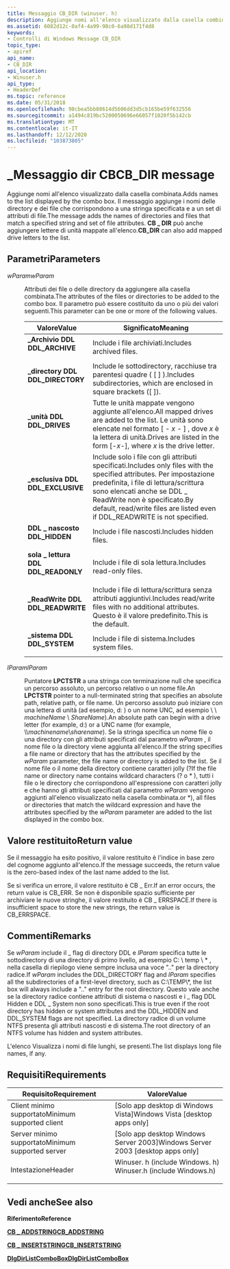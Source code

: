 ```yaml
---
title: Messaggio CB_DIR (winuser. h)
description: Aggiunge nomi all'elenco visualizzato dalla casella combinata. Il messaggio aggiunge i nomi delle directory e dei file che corrispondono a una stringa specificata e a un set di attributi di file. \_Il dir dir può anche aggiungere lettere di unità mappate all'elenco.
ms.assetid: 6082d12c-0af4-4a99-98c0-6a98d171f4d8
keywords:
- Controlli di Windows Message CB_DIR
topic_type:
- apiref
api_name:
- CB_DIR
api_location:
- Winuser.h
api_type:
- HeaderDef
ms.topic: reference
ms.date: 05/31/2018
ms.openlocfilehash: 98cbea5bb88614d5606dd3d5cb165be59f632556
ms.sourcegitcommit: a1494c819bc5200050696e66057f1020f5b142cb
ms.translationtype: MT
ms.contentlocale: it-IT
ms.lasthandoff: 12/12/2020
ms.locfileid: "103873805"
---
```

# <a name="cb_dir-message"></a><span data-ttu-id="51631-106">\_Messaggio dir CB</span><span class="sxs-lookup"><span data-stu-id="51631-106">CB\_DIR message</span></span>

<span data-ttu-id="51631-107">Aggiunge nomi all'elenco visualizzato dalla casella combinata.</span><span class="sxs-lookup"><span data-stu-id="51631-107">Adds names to the list displayed by the combo box.</span></span> <span data-ttu-id="51631-108">Il messaggio aggiunge i nomi delle directory e dei file che corrispondono a una stringa specificata e a un set di attributi di file.</span><span class="sxs-lookup"><span data-stu-id="51631-108">The message adds the names of directories and files that match a specified string and set of file attributes.</span></span> <span data-ttu-id="51631-109">**CB \_ DIR** può anche aggiungere lettere di unità mappate all'elenco.</span><span class="sxs-lookup"><span data-stu-id="51631-109">**CB\_DIR** can also add mapped drive letters to the list.</span></span>

## <a name="parameters"></a><span data-ttu-id="51631-110">Parametri</span><span class="sxs-lookup"><span data-stu-id="51631-110">Parameters</span></span>

<dl> <dt>

<span data-ttu-id="51631-111">*wParam*</span><span class="sxs-lookup"><span data-stu-id="51631-111">*wParam*</span></span> 
</dt> <dd>

<span data-ttu-id="51631-112">Attributi dei file o delle directory da aggiungere alla casella combinata.</span><span class="sxs-lookup"><span data-stu-id="51631-112">The attributes of the files or directories to be added to the combo box.</span></span> <span data-ttu-id="51631-113">Il parametro può essere costituito da uno o più dei valori seguenti.</span><span class="sxs-lookup"><span data-stu-id="51631-113">This parameter can be one or more of the following values.</span></span>



| <span data-ttu-id="51631-114">Valore</span><span class="sxs-lookup"><span data-stu-id="51631-114">Value</span></span>                                                                                                                                                         | <span data-ttu-id="51631-115">Significato</span><span class="sxs-lookup"><span data-stu-id="51631-115">Meaning</span></span>                                                                                                                                        |
|---------------------------------------------------------------------------------------------------------------------------------------------------------------|------------------------------------------------------------------------------------------------------------------------------------------------|
| <span id="DDL_ARCHIVE"></span><span id="ddl_archive"></span><dl> <span data-ttu-id="51631-116"><dt>**\_Archivio DDL**</dt></span><span class="sxs-lookup"><span data-stu-id="51631-116"><dt>**DDL\_ARCHIVE**</dt></span></span> </dl>       | <span data-ttu-id="51631-117">Include i file archiviati.</span><span class="sxs-lookup"><span data-stu-id="51631-117">Includes archived files.</span></span><br/>                                                                                                            |
| <span id="DDL_DIRECTORY"></span><span id="ddl_directory"></span><dl> <span data-ttu-id="51631-118"><dt>**\_directory DDL**</dt></span><span class="sxs-lookup"><span data-stu-id="51631-118"><dt>**DDL\_DIRECTORY**</dt></span></span> </dl> | <span data-ttu-id="51631-119">Include le sottodirectory, racchiuse tra parentesi quadre ( \[ \] ).</span><span class="sxs-lookup"><span data-stu-id="51631-119">Includes subdirectories, which are enclosed in square brackets (\[ \]).</span></span><br/>                                                             |
| <span id="DDL_DRIVES"></span><span id="ddl_drives"></span><dl> <span data-ttu-id="51631-120"><dt>**\_unità DDL**</dt></span><span class="sxs-lookup"><span data-stu-id="51631-120"><dt>**DDL\_DRIVES**</dt></span></span> </dl>          | <span data-ttu-id="51631-121">Tutte le unità mappate vengono aggiunte all'elenco.</span><span class="sxs-lookup"><span data-stu-id="51631-121">All mapped drives are added to the list.</span></span> <span data-ttu-id="51631-122">Le unità sono elencate nel formato \[ - *x* - \] , dove *x* è la lettera di unità.</span><span class="sxs-lookup"><span data-stu-id="51631-122">Drives are listed in the form \[-*x*-\], where *x* is the drive letter.</span></span><br/>                    |
| <span id="DDL_EXCLUSIVE"></span><span id="ddl_exclusive"></span><dl> <span data-ttu-id="51631-123"><dt>**\_esclusiva DDL**</dt></span><span class="sxs-lookup"><span data-stu-id="51631-123"><dt>**DDL\_EXCLUSIVE**</dt></span></span> </dl> | <span data-ttu-id="51631-124">Include solo i file con gli attributi specificati.</span><span class="sxs-lookup"><span data-stu-id="51631-124">Includes only files with the specified attributes.</span></span> <span data-ttu-id="51631-125">Per impostazione predefinita, i file di lettura/scrittura sono elencati anche se DDL \_ ReadWrite non è specificato.</span><span class="sxs-lookup"><span data-stu-id="51631-125">By default, read/write files are listed even if DDL\_READWRITE is not specified.</span></span><br/> |
| <span id="DDL_HIDDEN"></span><span id="ddl_hidden"></span><dl> <span data-ttu-id="51631-126"><dt>**DDL \_ nascosto**</dt></span><span class="sxs-lookup"><span data-stu-id="51631-126"><dt>**DDL\_HIDDEN**</dt></span></span> </dl>          | <span data-ttu-id="51631-127">Include i file nascosti.</span><span class="sxs-lookup"><span data-stu-id="51631-127">Includes hidden files.</span></span><br/>                                                                                                              |
| <span id="DDL_READONLY"></span><span id="ddl_readonly"></span><dl> <span data-ttu-id="51631-128"><dt>**sola \_ lettura DDL**</dt></span><span class="sxs-lookup"><span data-stu-id="51631-128"><dt>**DDL\_READONLY**</dt></span></span> </dl>    | <span data-ttu-id="51631-129">Include i file di sola lettura.</span><span class="sxs-lookup"><span data-stu-id="51631-129">Includes read-only files.</span></span><br/>                                                                                                           |
| <span id="DDL_READWRITE"></span><span id="ddl_readwrite"></span><dl> <span data-ttu-id="51631-130"><dt>**\_ReadWrite DDL**</dt></span><span class="sxs-lookup"><span data-stu-id="51631-130"><dt>**DDL\_READWRITE**</dt></span></span> </dl> | <span data-ttu-id="51631-131">Include i file di lettura/scrittura senza attributi aggiuntivi.</span><span class="sxs-lookup"><span data-stu-id="51631-131">Includes read/write files with no additional attributes.</span></span> <span data-ttu-id="51631-132">Questo è il valore predefinito.</span><span class="sxs-lookup"><span data-stu-id="51631-132">This is the default.</span></span><br/>                                                       |
| <span id="DDL_SYSTEM"></span><span id="ddl_system"></span><dl> <span data-ttu-id="51631-133"><dt>**\_sistema DDL**</dt></span><span class="sxs-lookup"><span data-stu-id="51631-133"><dt>**DDL\_SYSTEM**</dt></span></span> </dl>          | <span data-ttu-id="51631-134">Include i file di sistema.</span><span class="sxs-lookup"><span data-stu-id="51631-134">Includes system files.</span></span><br/>                                                                                                              |



 

</dd> <dt>

<span data-ttu-id="51631-135">*lParam*</span><span class="sxs-lookup"><span data-stu-id="51631-135">*lParam*</span></span> 
</dt> <dd>

<span data-ttu-id="51631-136">Puntatore **LPCTSTR** a una stringa con terminazione null che specifica un percorso assoluto, un percorso relativo o un nome file.</span><span class="sxs-lookup"><span data-stu-id="51631-136">An **LPCTSTR** pointer to a null-terminated string that specifies an absolute path, relative path, or file name.</span></span> <span data-ttu-id="51631-137">Un percorso assoluto può iniziare con una lettera di unità (ad esempio, d: \) o un nome UNC, ad esempio \\ \\ *machineName* \\ *ShareName*).</span><span class="sxs-lookup"><span data-stu-id="51631-137">An absolute path can begin with a drive letter (for example, d:\) or a UNC name (for example, \\\\*machinename*\\*sharename*).</span></span> <span data-ttu-id="51631-138">Se la stringa specifica un nome file o una directory con gli attributi specificati dal parametro *wParam* , il nome file o la directory viene aggiunta all'elenco.</span><span class="sxs-lookup"><span data-stu-id="51631-138">If the string specifies a file name or directory that has the attributes specified by the *wParam* parameter, the file name or directory is added to the list.</span></span> <span data-ttu-id="51631-139">Se il nome file o il nome della directory contiene caratteri jolly (?</span><span class="sxs-lookup"><span data-stu-id="51631-139">If the file name or directory name contains wildcard characters (?</span></span> <span data-ttu-id="51631-140">o \* ), tutti i file o le directory che corrispondono all'espressione con caratteri jolly e che hanno gli attributi specificati dal parametro *wParam* vengono aggiunti all'elenco visualizzato nella casella combinata.</span><span class="sxs-lookup"><span data-stu-id="51631-140">or \*), all files or directories that match the wildcard expression and have the attributes specified by the *wParam* parameter are added to the list displayed in the combo box.</span></span>

</dd> </dl>

## <a name="return-value"></a><span data-ttu-id="51631-141">Valore restituito</span><span class="sxs-lookup"><span data-stu-id="51631-141">Return value</span></span>

<span data-ttu-id="51631-142">Se il messaggio ha esito positivo, il valore restituito è l'indice in base zero del cognome aggiunto all'elenco.</span><span class="sxs-lookup"><span data-stu-id="51631-142">If the message succeeds, the return value is the zero-based index of the last name added to the list.</span></span>

<span data-ttu-id="51631-143">Se si verifica un errore, il valore restituito è CB \_ Err.</span><span class="sxs-lookup"><span data-stu-id="51631-143">If an error occurs, the return value is CB\_ERR.</span></span> <span data-ttu-id="51631-144">Se non è disponibile spazio sufficiente per archiviare le nuove stringhe, il valore restituito è CB \_ ERRSPACE.</span><span class="sxs-lookup"><span data-stu-id="51631-144">If there is insufficient space to store the new strings, the return value is CB\_ERRSPACE.</span></span>

## <a name="remarks"></a><span data-ttu-id="51631-145">Commenti</span><span class="sxs-lookup"><span data-stu-id="51631-145">Remarks</span></span>

<span data-ttu-id="51631-146">Se *wParam* include il \_ flag di directory DDL e *lParam* specifica tutte le sottodirectory di una directory di primo livello, ad esempio C: \\ temp \\ \* , nella casella di riepilogo viene sempre inclusa una voce ".." per la directory radice.</span><span class="sxs-lookup"><span data-stu-id="51631-146">If *wParam* includes the DDL\_DIRECTORY flag and *lParam* specifies all the subdirectories of a first-level directory, such as C:\\TEMP\\\*, the list box will always include a ".." entry for the root directory.</span></span> <span data-ttu-id="51631-147">Questo vale anche se la directory radice contiene attributi di sistema o nascosti e i \_ flag DDL Hidden e DDL \_ System non sono specificati.</span><span class="sxs-lookup"><span data-stu-id="51631-147">This is true even if the root directory has hidden or system attributes and the DDL\_HIDDEN and DDL\_SYSTEM flags are not specified.</span></span> <span data-ttu-id="51631-148">La directory radice di un volume NTFS presenta gli attributi nascosti e di sistema.</span><span class="sxs-lookup"><span data-stu-id="51631-148">The root directory of an NTFS volume has hidden and system attributes.</span></span>

<span data-ttu-id="51631-149">L'elenco Visualizza i nomi di file lunghi, se presenti.</span><span class="sxs-lookup"><span data-stu-id="51631-149">The list displays long file names, if any.</span></span>

## <a name="requirements"></a><span data-ttu-id="51631-150">Requisiti</span><span class="sxs-lookup"><span data-stu-id="51631-150">Requirements</span></span>



| <span data-ttu-id="51631-151">Requisito</span><span class="sxs-lookup"><span data-stu-id="51631-151">Requirement</span></span> | <span data-ttu-id="51631-152">Valore</span><span class="sxs-lookup"><span data-stu-id="51631-152">Value</span></span> |
|-------------------------------------|----------------------------------------------------------------------------------------------------------|
| <span data-ttu-id="51631-153">Client minimo supportato</span><span class="sxs-lookup"><span data-stu-id="51631-153">Minimum supported client</span></span><br/> | <span data-ttu-id="51631-154">\[Solo app desktop di Windows Vista\]</span><span class="sxs-lookup"><span data-stu-id="51631-154">Windows Vista \[desktop apps only\]</span></span><br/>                                                           |
| <span data-ttu-id="51631-155">Server minimo supportato</span><span class="sxs-lookup"><span data-stu-id="51631-155">Minimum supported server</span></span><br/> | <span data-ttu-id="51631-156">\[Solo app desktop Windows Server 2003\]</span><span class="sxs-lookup"><span data-stu-id="51631-156">Windows Server 2003 \[desktop apps only\]</span></span><br/>                                                     |
| <span data-ttu-id="51631-157">Intestazione</span><span class="sxs-lookup"><span data-stu-id="51631-157">Header</span></span><br/>                   | <dl> <span data-ttu-id="51631-158"><dt>Winuser. h (include Windows. h)</dt></span><span class="sxs-lookup"><span data-stu-id="51631-158"><dt>Winuser.h (include Windows.h)</dt></span></span> </dl> |



## <a name="see-also"></a><span data-ttu-id="51631-159">Vedi anche</span><span class="sxs-lookup"><span data-stu-id="51631-159">See also</span></span>

<dl> <dt>

<span data-ttu-id="51631-160">**Riferimento**</span><span class="sxs-lookup"><span data-stu-id="51631-160">**Reference**</span></span>
</dt> <dt>

[<span data-ttu-id="51631-161">**CB \_ ADDSTRING**</span><span class="sxs-lookup"><span data-stu-id="51631-161">**CB\_ADDSTRING**</span></span>](cb-addstring.md)
</dt> <dt>

[<span data-ttu-id="51631-162">**CB \_ INSERTSTRING**</span><span class="sxs-lookup"><span data-stu-id="51631-162">**CB\_INSERTSTRING**</span></span>](cb-insertstring.md)
</dt> <dt>

[<span data-ttu-id="51631-163">**DlgDirListComboBox**</span><span class="sxs-lookup"><span data-stu-id="51631-163">**DlgDirListComboBox**</span></span>](/windows/desktop/api/Winuser/nf-winuser-dlgdirlistcomboboxa)
</dt> </dl>

 

 





